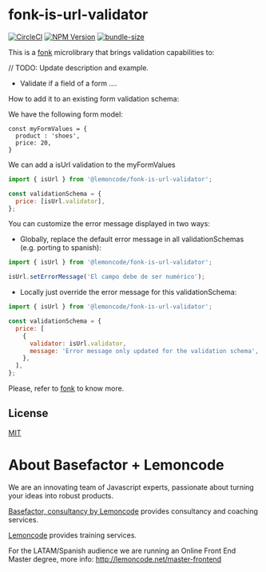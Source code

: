 # fonk-is-url-validator

[![CircleCI](https://badgen.net/github/status/Lemoncode/fonk-is-url-validator/master?icon=circleci&label=circleci)](https://circleci.com/gh/Lemoncode/fonk-is-url-validator/tree/master)
[![NPM Version](https://badgen.net/npm/v/@lemoncode/fonk-is-url-validator?icon=npm&label=npm)](https://www.npmjs.com/package/@lemoncode/fonk-is-url-validator)
[![bundle-size](https://badgen.net/bundlephobia/min/@lemoncode/fonk-is-url-validator)](https://bundlephobia.com/result?p=@lemoncode/fonk-is-url-validator)

This is a [fonk](https://github.com/Lemoncode/fonk) microlibrary that brings validation capabilities to:

// TODO: Update description and example.

- Validate if a field of a form ....

How to add it to an existing form validation schema:

We have the following form model:

```
const myFormValues = {
  product : 'shoes',
  price: 20,
}
```

We can add a isUrl validation to the myFormValues

```javascript
import { isUrl } from '@lemoncode/fonk-is-url-validator';

const validationSchema = {
  price: [isUrl.validator],
};
```

You can customize the error message displayed in two ways:

- Globally, replace the default error message in all validationSchemas (e.g. porting to spanish):

```javascript
import { isUrl } from '@lemoncode/fonk-is-url-validator';

isUrl.setErrorMessage('El campo debe de ser numérico');
```

- Locally just override the error message for this validationSchema:

```javascript
import { isUrl } from '@lemoncode/fonk-is-url-validator';

const validationSchema = {
  price: [
    {
      validator: isUrl.validator,
      message: 'Error message only updated for the validation schema',
    },
  ],
};
```

Please, refer to [fonk](https://github.com/Lemoncode/fonk) to know more.

## License

[MIT](./LICENSE)

# About Basefactor + Lemoncode

We are an innovating team of Javascript experts, passionate about turning your ideas into robust products.

[Basefactor, consultancy by Lemoncode](http://www.basefactor.com) provides consultancy and coaching services.

[Lemoncode](http://lemoncode.net/services/en/#en-home) provides training services.

For the LATAM/Spanish audience we are running an Online Front End Master degree, more info: http://lemoncode.net/master-frontend
